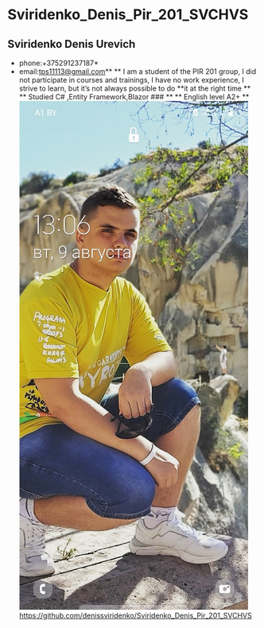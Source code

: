 # Sviridenko_Denis_Pir_201_SVCHVS
##  Sviridenko Denis Urevich
* phone:+375291237187*
* email:tps11113@gmail.com**
** I am a student of the PIR 201 group, I did not participate in courses and trainings, I have no work experience, I strive to learn, but it’s not always possible to do **it at the right time **
** Studied C# ,Entity Framework,Blazor ### ** 
** English level A2+ **
![[Vivaldi logo]](Y9wh3_EHB-U.jpg)
https://github.com/denissviridenko/Sviridenko_Denis_Pir_201_SVCHVS
